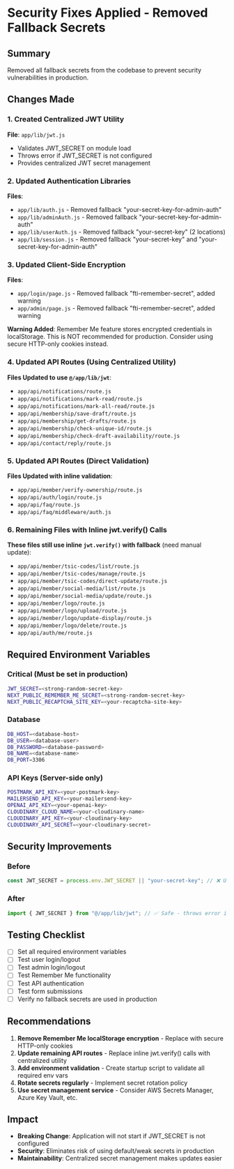 # Security Fixes Applied - Removed Fallback Secrets

## Summary

Removed all fallback secrets from the codebase to prevent security vulnerabilities in production.

## Changes Made

### 1. Created Centralized JWT Utility

**File**: `app/lib/jwt.js`

- Validates JWT_SECRET on module load
- Throws error if JWT_SECRET is not configured
- Provides centralized JWT secret management

### 2. Updated Authentication Libraries

**Files**:

- `app/lib/auth.js` - Removed fallback "your-secret-key-for-admin-auth"
- `app/lib/adminAuth.js` - Removed fallback "your-secret-key-for-admin-auth"
- `app/lib/userAuth.js` - Removed fallback "your-secret-key" (2 locations)
- `app/lib/session.js` - Removed fallback "your-secret-key" and "your-secret-key-for-admin-auth"

### 3. Updated Client-Side Encryption

**Files**:

- `app/login/page.js` - Removed fallback "fti-remember-secret", added warning
- `app/admin/page.js` - Removed fallback "fti-remember-secret", added warning

**Warning Added**: Remember Me feature stores encrypted credentials in localStorage. This is NOT recommended for production. Consider using secure HTTP-only cookies instead.

### 4. Updated API Routes (Using Centralized Utility)

**Files Updated to use `@/app/lib/jwt`**:

- `app/api/notifications/route.js`
- `app/api/notifications/mark-read/route.js`
- `app/api/notifications/mark-all-read/route.js`
- `app/api/membership/save-draft/route.js`
- `app/api/membership/get-drafts/route.js`
- `app/api/membership/check-unique-id/route.js`
- `app/api/membership/check-draft-availability/route.js`
- `app/api/contact/reply/route.js`

### 5. Updated API Routes (Direct Validation)

**Files Updated with inline validation**:

- `app/api/member/verify-ownership/route.js`
- `app/api/auth/login/route.js`
- `app/api/faq/route.js`
- `app/api/faq/middleware/auth.js`

### 6. Remaining Files with Inline jwt.verify() Calls

**These files still use inline `jwt.verify()` with fallback** (need manual update):

- `app/api/member/tsic-codes/list/route.js`
- `app/api/member/tsic-codes/manage/route.js`
- `app/api/member/tsic-codes/direct-update/route.js`
- `app/api/member/social-media/list/route.js`
- `app/api/member/social-media/update/route.js`
- `app/api/member/logo/route.js`
- `app/api/member/logo/upload/route.js`
- `app/api/member/logo/update-display/route.js`
- `app/api/member/logo/delete/route.js`
- `app/api/auth/me/route.js`

## Required Environment Variables

### Critical (Must be set in production)

```bash
JWT_SECRET=<strong-random-secret-key>
NEXT_PUBLIC_REMEMBER_ME_SECRET=<strong-random-secret-key>
NEXT_PUBLIC_RECAPTCHA_SITE_KEY=<your-recaptcha-site-key>
```

### Database

```bash
DB_HOST=<database-host>
DB_USER=<database-user>
DB_PASSWORD=<database-password>
DB_NAME=<database-name>
DB_PORT=3306
```

### API Keys (Server-side only)

```bash
POSTMARK_API_KEY=<your-postmark-key>
MAILERSEND_API_KEY=<your-mailersend-key>
OPENAI_API_KEY=<your-openai-key>
CLOUDINARY_CLOUD_NAME=<your-cloudinary-name>
CLOUDINARY_API_KEY=<your-cloudinary-key>
CLOUDINARY_API_SECRET=<your-cloudinary-secret>
```

## Security Improvements

### Before

```javascript
const JWT_SECRET = process.env.JWT_SECRET || "your-secret-key"; // ❌ Unsafe
```

### After

```javascript
import { JWT_SECRET } from "@/app/lib/jwt"; // ✅ Safe - throws error if not configured
```

## Testing Checklist

- [ ] Set all required environment variables
- [ ] Test user login/logout
- [ ] Test admin login/logout
- [ ] Test Remember Me functionality
- [ ] Test API authentication
- [ ] Test form submissions
- [ ] Verify no fallback secrets are used in production

## Recommendations

1. **Remove Remember Me localStorage encryption** - Replace with secure HTTP-only cookies
2. **Update remaining API routes** - Replace inline jwt.verify() calls with centralized utility
3. **Add environment validation** - Create startup script to validate all required env vars
4. **Rotate secrets regularly** - Implement secret rotation policy
5. **Use secret management service** - Consider AWS Secrets Manager, Azure Key Vault, etc.

## Impact

- **Breaking Change**: Application will not start if JWT_SECRET is not configured
- **Security**: Eliminates risk of using default/weak secrets in production
- **Maintainability**: Centralized secret management makes updates easier
